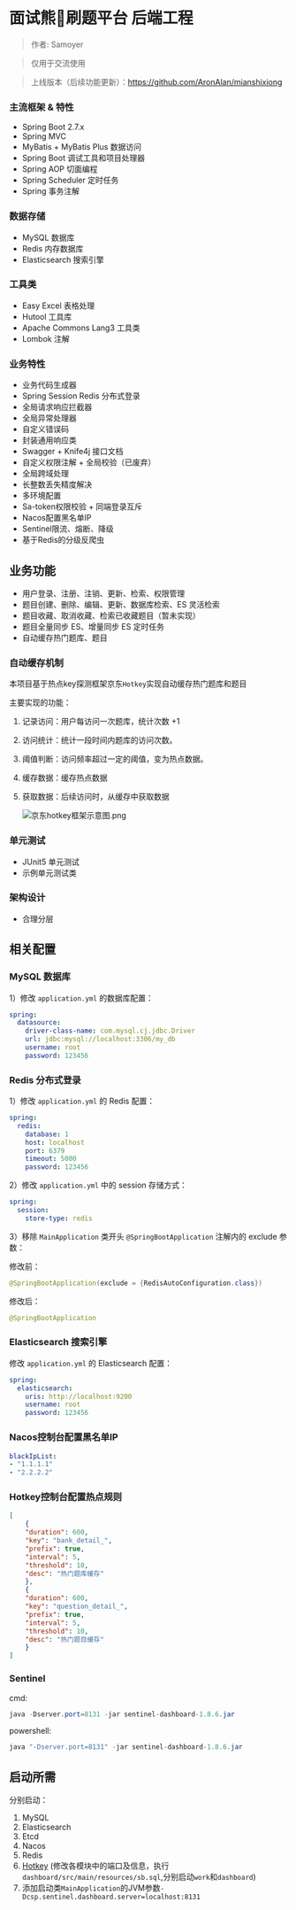 # 面试熊🐻刷题平台 后端工程

>作者: Samoyer

>仅用于交流使用

>上线版本（后续功能更新）：https://github.com/AronAlan/mianshixiong

### 主流框架 & 特性

- Spring Boot 2.7.x
- Spring MVC
- MyBatis + MyBatis Plus 数据访问
- Spring Boot 调试工具和项目处理器
- Spring AOP 切面编程
- Spring Scheduler 定时任务
- Spring 事务注解

### 数据存储

- MySQL 数据库
- Redis 内存数据库
- Elasticsearch 搜索引擎

### 工具类

- Easy Excel 表格处理
- Hutool 工具库
- Apache Commons Lang3 工具类
- Lombok 注解

### 业务特性

- 业务代码生成器
- Spring Session Redis 分布式登录
- 全局请求响应拦截器
- 全局异常处理器
- 自定义错误码
- 封装通用响应类
- Swagger + Knife4j 接口文档
- 自定义权限注解 + 全局校验（已废弃）
- 全局跨域处理
- 长整数丢失精度解决
- 多环境配置
- Sa-token权限校验 + 同端登录互斥
- Nacos配置黑名单IP
- Sentinel限流、熔断、降级
- 基于Redis的分级反爬虫


## 业务功能

- 用户登录、注册、注销、更新、检索、权限管理
- 题目创建、删除、编辑、更新、数据库检索、ES 灵活检索
- 题目收藏、取消收藏、检索已收藏题目（暂未实现）
- 题目全量同步 ES、增量同步 ES 定时任务
- 自动缓存热门题库、题目

### 自动缓存机制
本项目基于热点key探测框架京东`Hotkey`实现自动缓存热门题库和题目

主要实现的功能：
1. 记录访问：用户每访问一次题库，统计次数 +1
2. 访问统计：统计一段时间内题库的访问次数。
3. 阈值判断：访问频率超过一定的阈值，变为热点数据。
4. 缓存数据：缓存热点数据
5. 获取数据：后续访问时，从缓存中获取数据


   ![京东hotkey框架示意图.png](doc/京东hotkey框架示意图.png)

### 单元测试

- JUnit5 单元测试
- 示例单元测试类

### 架构设计

- 合理分层


## 相关配置
### MySQL 数据库

1）修改 `application.yml` 的数据库配置：

```yml
spring:
  datasource:
    driver-class-name: com.mysql.cj.jdbc.Driver
    url: jdbc:mysql://localhost:3306/my_db
    username: root
    password: 123456
```

### Redis 分布式登录

1）修改 `application.yml` 的 Redis 配置：

```yml
spring:
  redis:
    database: 1
    host: localhost
    port: 6379
    timeout: 5000
    password: 123456
```

2）修改 `application.yml` 中的 session 存储方式：

```yml
spring:
  session:
    store-type: redis
```

3）移除 `MainApplication` 类开头 `@SpringBootApplication` 注解内的 exclude 参数：

修改前：

```java
@SpringBootApplication(exclude = {RedisAutoConfiguration.class})
```

修改后：


```java
@SpringBootApplication
```

### Elasticsearch 搜索引擎

修改 `application.yml` 的 Elasticsearch 配置：

```yml
spring:
  elasticsearch:
    uris: http://localhost:9200
    username: root
    password: 123456
```
### Nacos控制台配置黑名单IP
```yaml
blackIpList:
- "1.1.1.1"
- "2.2.2.2"
```

### Hotkey控制台配置热点规则
```json
[
    {
    "duration": 600,
    "key": "bank_detail_",
    "prefix": true,
    "interval": 5,
    "threshold": 10,
    "desc": "热门题库缓存"
    },
    {
    "duration": 600,
    "key": "question_detail_",
    "prefix": true,
    "interval": 5,
    "threshold": 10,
    "desc": "热门题目缓存"
    }
]
```

### Sentinel
cmd:
```java
java -Dserver.port=8131 -jar sentinel-dashboard-1.8.6.jar
```
powershell:
```java
java "-Dserver.port=8131" -jar sentinel-dashboard-1.8.6.jar
```

## 启动所需
分别启动：
1. MySQL
2. Elasticsearch
3. Etcd
4. Nacos
5. Redis
6. [Hotkey](https://gitee.com/jd-platform-opensource/hotkey)
(修改各模块中的端口及信息，执行`dashboard/src/main/resources/sb.sql`,分别启动`work`和`dashboard`)
7. 添加启动类`MainApplication`的JVM参数`-Dcsp.sentinel.dashboard.server=localhost:8131`
